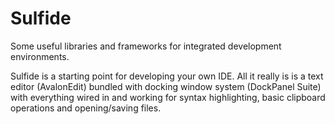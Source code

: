 # Sulfide
Some useful libraries and frameworks for integrated development environments. 

Sulfide is a starting point for developing your own IDE. All it really is is a text editor (AvalonEdit) bundled with docking window system (DockPanel Suite) with everything wired in and working for syntax highlighting, basic clipboard operations and opening/saving files.
